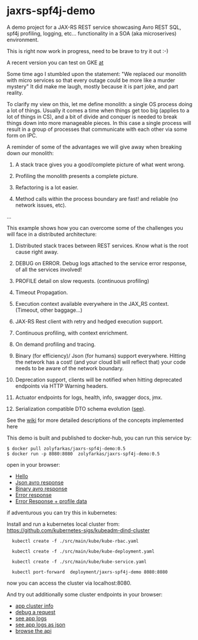 # jaxrs-spf4j-demo
A demo project for  a JAX-RS REST service showcasing Avro REST SQL, spf4j profiling, logging, etc... functionality in a SOA (aka microserives) environment.

This is right now work in progress, need to be brave to try it out :-)

A recent version you can test on GKE [at](https://demo.spf4j.org/apiBrowser)

Some time ago I stumbled upon the statement: "We replaced our monolith with micro services so that every outage could be more like a murder mystery"
It did make me laugh, mostly because it is part joke, and part reality.

To clarify my view on this, let me define monolith: a single OS process doing a lot of things.
Usually it comes a time when things get too big (applies to a lot of things in CS), and a bit of  divide and conquer is needed to break things down into more manageable pieces.
In this case a single process will result in a group of processes that communicate with each other via some form on IPC.

A reminder of some of the advantages we will give away when breaking down our monolith:

1) A stack trace gives you a good/complete picture of what went wrong.

2) Profiling the monolith presents a complete picture.

3) Refactoring is a lot easier.

4) Method calls within the process boundary are fast! and reliable (no network issues, etc).

...


This example shows how you can overcome some of the challenges you will face in a distributed architecture:

1) Distributed stack traces between REST services. Know what is the root cause right away.

2) DEBUG on ERROR. Debug logs attached to the  service error response, of all the services involved!

3) PROFILE detail on slow requests. (continuous profiling)

4) Timeout Propagation.

5) Execution context available everywhere in the JAX_RS context. (Timeout, other baggage...)

6) JAX-RS Rest client with retry and hedged execution support.

7) Continuous profiling, with context enrichment.

8) On demand profiling and tracing.

9) Binary (for efficiency)/ Json (for humans) support everywhere.
  Hitting the network has a cost! (and your cloud bill will reflect that)
  your code needs to be aware of the network boundary.

10) Deprecation support, clients will be notified when hitting deprecated endpoints via HTTP Warning headers.

11) Actuator endpoints  for logs, health, info, swagger docs, jmx.

12) Serialization compatible DTO schema evolution ([see](https://github.com/zolyfarkas/jaxrs-spf4j-demo-schema)).


See the [wiki](https://github.com/zolyfarkas/jaxrs-spf4j-demo/wiki) for more detailed descriptions of the concepts implemented here

This demo is built and published to docker-hub, you can run this service by:

```
$ docker pull zolyfarkas/jaxrs-spf4j-demo:0.5
$ docker run -p 8080:8080  zolyfarkas/jaxrs-spf4j-demo:0.5
```

open in your browser: 

  * [Hello](https://demo.spf4j.org/demo/helloResource/hello)
  * [Json avro response](https://demo.spf4j.org/demo/example/records?_Accept=application/json)
  * [Binary avro response](https://demo.spf4j.org/demo/example/records)
  * [Error response](https://demo.spf4j.org/demo/helloResource/aError)
  * [Error Response + profile data](https://demo.spf4j.org/demo/helloResource/slowBrokenHello?time=31)


if adventurous you can try this in kubernetes:

  Install and run a kubernetes local cluster from: https://github.com/kubernetes-sigs/kubeadm-dind-cluster

```
  kubectl create -f ./src/main/kube/kube-rbac.yaml
  
  kubectl create -f ./src/main/kube/kube-deployment.yaml

  kubectl create -f ./src/main/kube/kube-service.yaml

  kubectl port-forward  deployment/jaxrs-spf4j-demo 8080:8080

```
  now you can access the cluster via localhost:8080.

  And try out additionally some cluster endpoints in your browser:

  * [app cluster info](https://demo.spf4j.org/info/cluster?_Accept=application/json)
  * [debug a request](https://demo.spf4j.org/info/cluster?_Accept=application/json&_log-level=DEBUG)
  * [see app logs](https://demo.spf4j.org/logs/cluster)
  * [see app logs as json](https://demo.spf4j.org/logs/cluster?_Accept=application/json)
  * [browse the api](https://demo.spf4j.org/apiBrowser)
